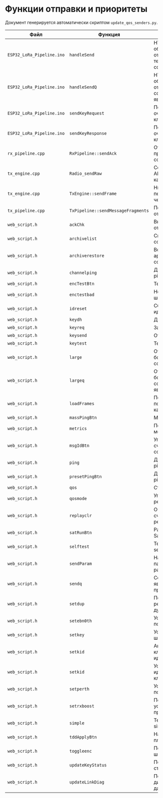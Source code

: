 # Функции отправки и приоритеты

Документ генерируется автоматически скриптом `update_qos_senders.py`.

| Файл | Функция | Описание | Приоритет |
|------|---------|----------|-----------|
| `ESP32_LoRa_Pipeline.ino` | `handleSend` | HTTP-обработчик отправки текстового сообщения | Нормальный |
| `ESP32_LoRa_Pipeline.ino` | `handleSendQ` | HTTP-обработчик отправки сообщения с явным QoS | Зависит |
| `ESP32_LoRa_Pipeline.ino` | `sendKeyRequest` | Постановка в очередь запроса ключа | Высокий |
| `ESP32_LoRa_Pipeline.ino` | `sendKeyResponse` | Постановка в очередь ответа с ключом | Высокий |
| `rx_pipeline.cpp` | `RxPipeline::sendAck` | Отправка ACK при приёме сообщений | Высокий |
| `tx_engine.cpp` | `Radio_sendRaw` | Совместимый API для отправки кадров в радио | Высокий |
| `tx_engine.cpp` | `TxEngine::sendFrame` | Низкоуровневая передача кадра через радио | Высокий |
| `tx_pipeline.cpp` | `TxPipeline::sendMessageFragments` | Подготовка и отправка кадров | Средний |
| `web_script.h` | `ackChk` | Включение/отключение ACK | Нормальный |
| `web_script.h` | `archivelist` | Список архива сообщений | Нормальный |
| `web_script.h` | `archiverestore` | Восстановление архива сообщений | Нормальный |
| `web_script.h` | `channelping` | Диагностический ping канала | Низкий |
| `web_script.h` | `encTestBtn` | Тест шифрования | Низкий |
| `web_script.h` | `enctestbad` | Негативный тест шифрования | Низкий |
| `web_script.h` | `idreset` | Сброс счётчиков идентификаторов | Высокий |
| `web_script.h` | `keydh` | Диффи-Хеллман | Высокий |
| `web_script.h` | `keyreq` | Запрос ключа | Высокий |
| `web_script.h` | `keysend` | Отправка ключа | Высокий |
| `web_script.h` | `keytest` | Тест ключей | Высокий |
| `web_script.h` | `large` | Отправка большого сообщения | Нормальный |
| `web_script.h` | `largeq` | Отправка большого сообщения с явным QoS | Зависит |
| `web_script.h` | `loadFrames` | Получение последних кадров | Низкий |
| `web_script.h` | `massPingBtn` | Массовый ping | Низкий |
| `web_script.h` | `metrics` | Получение метрик | Низкий |
| `web_script.h` | `msgIdBtn` | Управление счётчиком сообщений | Низкий |
| `web_script.h` | `ping` | Диагностический ping | Низкий |
| `web_script.h` | `presetPingBtn` | Диагностический ping пресета | Низкий |
| `web_script.h` | `qos` | Статистика QoS | Нормальный |
| `web_script.h` | `qosmode` | Управление режимом QoS | Нормальный |
| `web_script.h` | `replayclr` | Очистка счётчиков реплеев | Высокий |
| `web_script.h` | `satRunBtn` | Расширенный SatPing | Низкий |
| `web_script.h` | `selftest` | Тестовый запрос selftest | Низкий |
| `web_script.h` | `sendParam` | Настройка параметров радио | Нормальный |
| `web_script.h` | `sendq` | Сообщение с явным приоритетом | Зависит |
| `web_script.h` | `setdup` | Переключение режима дублирования | Нормальный |
| `web_script.h` | `setebn0th` | Установка порогов Eb/N0 | Нормальный |
| `web_script.h` | `setkey` | Установка ключа шифрования | Высокий |
| `web_script.h` | `setkid` | Активация ключевого идентификатора | Высокий |
| `web_script.h` | `setkid` | Установка идентификатора ключа | Высокий |
| `web_script.h` | `setperth` | Установка порогов PER | Нормальный |
| `web_script.h` | `setrxboost` | Переключение усиления приёмника | Нормальный |
| `web_script.h` | `simple` | Тестовый запрос simple | Низкий |
| `web_script.h` | `tddApplyBtn` | Настройка TDD-планировщика | Нормальный |
| `web_script.h` | `toggleenc` | Переключение шифрования | Нормальный |
| `web_script.h` | `updateKeyStatus` | Получение статуса ключа | Высокий |
| `web_script.h` | `updateLinkDiag` | Получение диагностических данных | Низкий |
